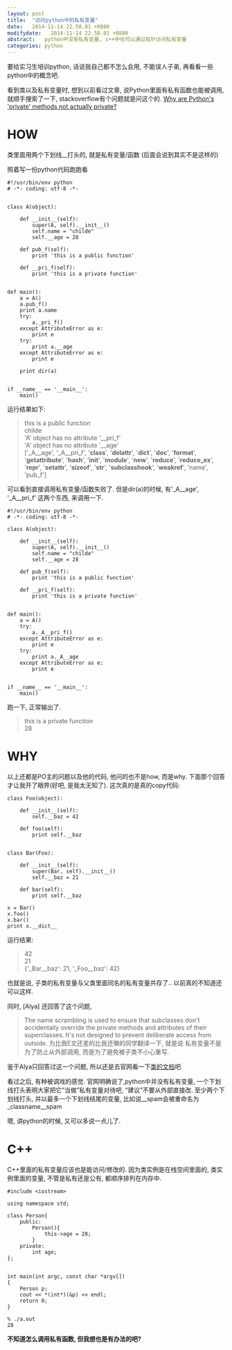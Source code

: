 ```yaml
---
layout: post
title:  "访问python中的私有变量"
date:   2014-11-14 22.58.01 +0800
modifydate:   2014-11-14 22.58.01 +0800
abstract:   python中没有私有变量, c++中也可以通过指针访问私有变量
categories: python
---
```

要给实习生培训python, 话说我自己都不怎么会用, 不能误人子弟, 再看看一些python中的概念吧.
 
看到类以及私有变量时, 想到以前看过文章, 说Python里面有私有函数也能被调用, 就顺手搜索了一下, stackoverflow有个问题就是问这个的. [Why are Python's 'private' methods not actually private?][overflowarticle]

[overflowarticle]: http://stackoverflow.com/questions/70528/why-are-pythons-private-methods-not-actually-private


# HOW
类里面用两个下划线__打头的, 就是私有变量/函数 (后面会说到其实不是这样的)

照着写一份python代码跑跑看

	#!/usr/bin/env python
	# -*- coding: utf-8 -*-


    class A(object):

        def __init__(self):
            super(A, self).__init__()
            self.name = "childe"
            self.__age = 28

        def pub_f(self):
            print 'this is a public function'

        def __pri_f(self):
            print 'this is a private function'


    def main():
        a = A()
        a.pub_f()
        print a.name
        try:
            a._pri_f()
        except AttributeError as e:
            print e
        try:
            print a.__age
        except AttributeError as e:
            print e

        print dir(a)


    if __name__ == '__main__':
        main()

运行结果如下:

> this is a public function  
 childe  
> 'A' object has no attribute ‘__pri_f'  
> 'A' object has no attribute '__age'  
> ['_A__age', '_A__pri_f', '__class__', '__delattr__', '__dict__', '__doc__', '__format__', '__getattribute__', '__hash__', '__init__', '__module__', '__new__', '__reduce__', '__reduce_ex__', '__repr__', '__setattr__', '__sizeof__', '__str__', '__subclasshook__', '__weakref__', 'name', 'pub_f']  


可以看到直接调用私有变量/函数失败了. 
但是dir(a)的时候, 有'_A__age', '_A__pri_f’ 这两个东西, 来调用一下.

    #!/usr/bin/env python
    # -*- coding: utf-8 -*-

    class A(object):

        def __init__(self):
            super(A, self).__init__()
            self.name = "childe"
            self.__age = 28

        def pub_f(self):
            print 'this is a public function'

        def __pri_f(self):
            print 'this is a private function'


    def main():
        a = A()
        try:
            a._A__pri_f()
        except AttributeError as e:
            print e
        try:
            print a._A__age
        except AttributeError as e:
            print e


    if __name__ == '__main__':
        main()

跑一下, 正常输出了.

> this is a private function  
> 28

  
# WHY 
以上还都是PO主的问题以及他的代码, 他问的也不是how, 而是why. 下面那个回答才让我开了眼界(好吧, 是我太无知了).  这次真的是真的copy代码:

    class Foo(object):

        def __init__(self):
            self.__baz = 42

        def foo(self):
            print self.__baz


    class Bar(Foo):

        def __init__(self):
            super(Bar, self).__init__()
            self.__baz = 21

        def bar(self):
            print self.__baz

    x = Bar()
    x.foo()
    x.bar()
    print x.__dict__

运行结果:

> 42  
> 21  
> {'_Bar__baz': 21, '_Foo__baz': 42}  

也就是说, 子类的私有变量与父类里面同名的私有变量共存了.. 以前真的不知道还可以这样. 

同时, [Alya] 还回答了这个问题, 
> The name scrambling is used to ensure that subclasses don't accidentally override the private methods and attributes of their superclasses. It's not designed to prevent deliberate access from outside.
为比我E文还差的比我还懒的同学翻译一下, 就是说
私有变量不是为了防止从外部调用, 而是为了避免被子类不小心重写.

鉴于Alya只回答过这一个问题, 所以还是去官网看一下[类的文档](https://docs.python.org/2/tutorial/classes.html#private-variables-and-class-local-references)吧.  

看过之后, 有种被调戏的感觉.
官网明确说了,python中并没有私有变量, 一个下划线打头表明大家把它”当做”私有变量对待吧, “建议”不要从外部直接改.
至少两个下划线打头, 并以最多一个下划线结尾的变量, 比如说__spam会被重命名为_classname__spam

嗯, 讲python的时候, 又可以多说一点儿了.


# C++
C++里面的私有变量应该也是能访问/修改的. 
因为类实例是在栈空间里面的, 类实例里面的变量, 不管是私有还是公有, 都顺序排列在内存中.

    #include <iostream>

    using namespace std;

    class Person{
        public:
            Person(){
                this->age = 28;
            }
        private:
            int age;
    };


    int main(int argc, const char *argv[])
    {
        Person p;
        cout << *(int*)(&p) << endl;
        return 0;
    }

    % ./a.out 
    28

**不知道怎么调用私有函数, 但我想也是有办法的吧?**
